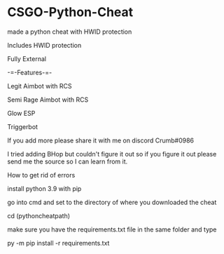 # CSGO-Python-Cheat
made a python cheat with HWID protection

Includes HWID protection

Fully External

-=-Features-=-

Legit Aimbot with RCS

Semi Rage Aimbot with RCS

Glow ESP

Triggerbot

If  you add more please share it with me on discord Crumb#0986

I tried adding BHop but couldn't figure it out so if you figure it out please send me the source so I can learn from it.

How to get rid of errors

install python 3.9 with pip

go into cmd and set to the directory of where you downloaded the cheat

cd (pythoncheatpath)

make sure you have the requirements.txt file in the same folder and type

py -m pip install -r requirements.txt


